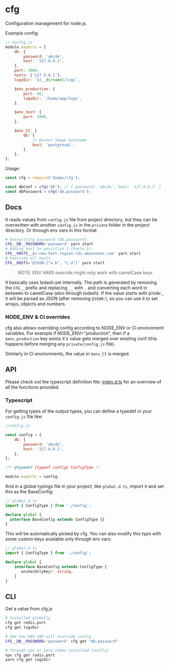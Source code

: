 # cfg

Configuration management for node.js.

Example config:

```js
// config.js
module.exports = {
    db: {
        password: 'abcde',
        host: '127.0.0.1',
    },
    port: 3000,
    hosts: ['127.0.0.1'],
    logsDir: `${__dirname}/logs`,

    $env_production: {
        port: 80,
        logsDir: '/home/app/logs',
    },

    $env_test: {
        port: 5000,
    },

    $env_CI: {
        db: {
            // Docker image hostname
            host: 'postgresql',
        },
    },
};
```

Usage:

```js
const cfg = require('@smpx/cfg');

const dbConf = cfg('db'); // { password: 'abcde', host: '127.0.0.1' }
const dbPassword = cfg('db.password');

```

## Docs

It reads values from `config.js` file from project directory, but they can be overwritten with another `config.js` in the `private` folder in the project directory. Or through env vars in this format:

```sh
# Overwriting password (db.password):
CFG__DB__PASSWORD='password' yarn start
# Adding host to posiition 1 (hosts.1):
CFG__HOSTS__1='new-host.region.rds.amazonaws.com' yarn start
# Override all hosts
CFG__HOSTS='@JSON:["a.b", "c.d"]' yarn start
```

> NOTE: ENV VARS override might only work with camelCase keys

It basically uses lodash.set internally. The path is generated by removing the `CFG__` prefix and replacing `__` with `.` and converting each word in between to camelCase (also through lodash). If the value starts with `@JSON:`, it will be parsed as JSON (after removing `@JSON:`), so you can use it to set arrays, objects and numbers.

### NODE_ENV & CI overrides

cfg also allows overriding config according to NODE_ENV or CI environment variables. For example if NODE_ENV="production", then if a `$env_production` key exists it's value gets merged over existing conf (this happens before merging any `private/config.js` file).

Similarly in CI environments, the value in `$env_CI` is merged.

## API

Please check out the typescript definition file: [index.d.ts](./index.d.ts) for an overview of all the functions provided.

### Typescript

For getting types of the output types, you can define a typedef in your `config.js` file like:

```js
//config.js

const config = {
    db: {
        password: 'abcde',
        host: '127.0.0.1',
    },
};

/** @typedef {typeof config} ConfigType */

module.exports = config;
```

And in a global typings file in your project, like `global.d.ts`, import it and set this as the BaseConfig:

```ts
// global.d.ts
import { ConfigType } from './config';

declare global {
  interface BaseConfig extends ConfigType {}
}
```

This will be automatically picked by cfg. You can also modify this type with some custom keys available only through env vars:

```ts
// global.d.ts
import { ConfigType } from './config';

declare global {
    interface BaseConfig extends ConfigType {
       envVarOnlyKey?: string;
    }
}
```

## CLI

Get a value from cfg.js

```sh
# Installed globally
cfg get redis.port
cfg get logsDir

# See how ENV_VAR will override config
CFG__DB__PASSWORD='password' cfg get "db.password"

# Through npx or yarn (when installed locally)
npx cfg get redis.port
yarn cfg get logsDir

```
